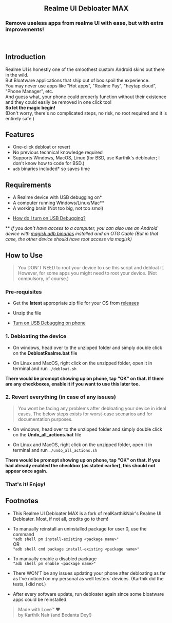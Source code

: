 <h2 align="center">Realme UI Debloater MAX</h2>
  <p align="center">
 <h3>Remove useless apps from realme UI with ease, but with extra improvements!</h3>
 <p align="center">
    <br />
</div>


## Introduction

Realme UI is honestly one of the smoothest custom Android skins out there in the wild.<br>
But Bloatware applications that ship out of box spoil the experience. <br>
You may never use apps like "Hot apps", "Realme Pay", "heytap cloud", "Phone Manager", etc. <br>
And guess what, your phone could properly function without their existence and they could easily be removed in one click too!<br>
**So let the magic begin!**<br>
(Don't worry, there's no complicated steps, no risk, no root required and it is entirely safe.)<br>

## Features

- One-click debloat or revert
- No previous technical knowledge required 
- Supports Windows, MacOS, Linux (for BSD, use Karthik's debloater; I don't know how to code for BSD.)
- `adb` binaries included* so saves time

## Requirements 

- A Realme device with USB debugging on*
- A computer running Windows/Linux/Mac**
- A working brain (Not too big, not too smol)


* [How do I turn on USB Debugging?](/Turning_on_usb_debugging.md)

** _If you don't have access to a computer, you can also use an Android device with [magisk adb binaries](https://sourceforge.net/projects/magiskfiles/files/module-uploads/adb-ndk-103916.zip/download) installed and an OTG Cable (But in that case, the other device should have root access via magisk)_

## **How to Use**

> You DON'T NEED to root your device to use this script and debloat it. However, for some apps you might need to root your device. (Not compulsory, of course.)

### Pre-requisites

- Get the **latest** appropriate zip file for your OS from [releases](https://github.com/realKarthikNair/realme-ui-debloater/releases)

- Unzip the file 

- [Turn on USB Debugging on phone](/Turning_on_usb_debugging.md)

### **1. Debloating the device**

- On windows, head over to the unzipped folder and simply double click on the **DebloatRealme.bat** file 

- On Linux and MacOS, right click on the unzipped folder, open it in terminal and run `./debloat.sh` 

**There would be promopt showing up on phone, tap "OK" on that. If there are any checkboxes, enable it if you want to use this later too.**

### **2. Revert everything (in case of any issues)**

> You wont be facing any problems after debloating your device in ideal cases. The below steps exists for worst-case scenarios and for documentation purposes.

- On windows, head over to the unzipped folder and simply double click on the **Undo_all_actions.bat** file 

- On Linux and MacOS, right click on the unzipped folder, open it in terminal and run `./undo_all_actions.sh`

**There would be promopt showing up on phone, tap "OK" on that. If you had already enabled the checkbox (as stated earlier), this should not appear once again.**

### That's it! Enjoy!

## Footnotes

- This Realme UI Debloater MAX is a fork of realKarthikNair's Realme UI Debloater. Most, if not all, credits go to them!
- To manually reinstall an uninstalled package for user 0, use the command  
`"adb shell pm install-existing <package name>"`  
OR  
`"adb shell cmd package install-existing <package name>"`  

- To manually enable a disabled package  
`"adb shell pm enable <package name>"`  

- There WON'T be any issues updating your phone after debloating as far as I've noticed on my personal as well testers' devices. (Karthik did the tests, I did not.)

- After every software update, run debloater again since some bloatware apps could be reinstalled. 


>Made with Love™ ❤️ <br>
>by Karthik Nair (and Bedanta Dey!) 


